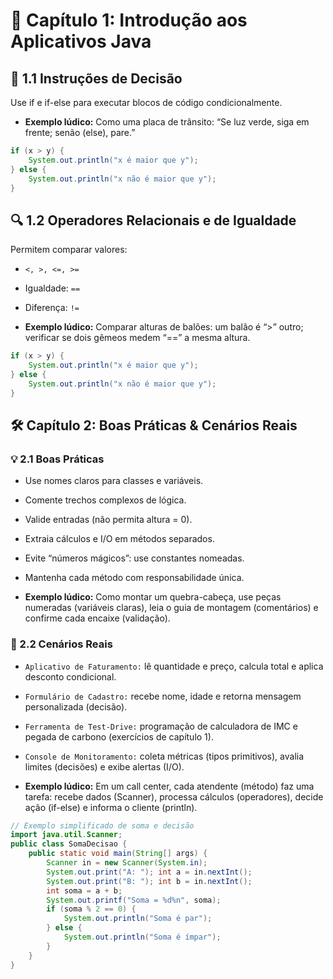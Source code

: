 # 🚀 Capítulo 1: Introdução aos Aplicativos Java    

## 🤔 1.1 Instruções de Decisão
Use if e if-else para executar blocos de código condicionalmente.


 - **Exemplo lúdico:** Como uma placa de trânsito: “Se luz verde, siga em frente; senão (else), pare.”


```java
if (x > y) {
    System.out.println("x é maior que y");
} else {
    System.out.println("x não é maior que y");
}
```


## 🔍 1.2 Operadores Relacionais e de Igualdade
Permitem comparar valores:

- `<, >, <=, >=`

- Igualdade: `==`

- Diferença: `!=`


 - **Exemplo lúdico:** Comparar alturas de balões: um balão é “>” outro; verificar se dois gêmeos medem “==” a mesma altura.


```java
if (x > y) {
    System.out.println("x é maior que y");
} else {
    System.out.println("x não é maior que y");
}
```


## 🛠️ Capítulo 2: Boas Práticas & Cenários Reais        

### 💡 2.1 Boas Práticas
- Use nomes claros para classes e variáveis.

- Comente trechos complexos de lógica.

- Valide entradas (não permita altura = 0).

- Extraia cálculos e I/O em métodos separados.

- Evite “números mágicos”: use constantes nomeadas.

- Mantenha cada método com responsabilidade única.


 - **Exemplo lúdico:** Como montar um quebra-cabeça, use peças numeradas (variáveis claras), leia o guia de montagem (comentários) e confirme cada encaixe (validação).


### 🌟 2.2 Cenários Reais
- `Aplicativo de Faturamento:` lê quantidade e preço, calcula total e aplica desconto condicional.

- `Formulário de Cadastro:` recebe nome, idade e retorna mensagem personalizada (decisão).

- `Ferramenta de Test-Drive:` programação de calculadora de IMC e pegada de carbono (exercícios de capítulo 1).

- `Console de Monitoramento:` coleta métricas (tipos primitivos), avalia limites (decisões) e exibe alertas (I/O).


 - **Exemplo lúdico:** Em um call center, cada atendente (método) faz uma tarefa: recebe dados (Scanner), processa cálculos (operadores), decide ação (if-else) e informa o cliente (println).


```java
// Exemplo simplificado de soma e decisão
import java.util.Scanner;
public class SomaDecisao {
    public static void main(String[] args) {
        Scanner in = new Scanner(System.in);
        System.out.print("A: "); int a = in.nextInt();
        System.out.print("B: "); int b = in.nextInt();
        int soma = a + b;
        System.out.printf("Soma = %d%n", soma);
        if (soma % 2 == 0) {
            System.out.println("Soma é par");
        } else {
            System.out.println("Soma é ímpar");
        }
    }
}
```
